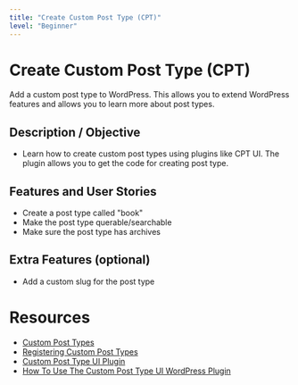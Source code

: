 ```yaml
---
title: "Create Custom Post Type (CPT)"
level: "Beginner"
---
```


# Create Custom Post Type (CPT)

Add a custom post type to WordPress. This allows you to extend WordPress features and allows you to learn more about post types.

## Description / Objective

- Learn how to create custom post types using plugins like CPT UI. The plugin allows you to get the code for creating post type.

## Features and User Stories

- Create a post type called "book"
- Make the post type querable/searchable
- Make sure the post type has archives

## Extra Features (optional)

- Add a custom slug for the post type

# Resources

- [Custom Post Types](https://developer.wordpress.org/plugins/post-types/)
- [Registering Custom Post Types](https://developer.wordpress.org/plugins/post-types/registering-custom-post-types/)
- [Custom Post Type UI Plugin](https://wordpress.org/plugins/custom-post-type-ui/)
- [How To Use The Custom Post Type UI WordPress Plugin](https://pluginsforwp.com/blog/how-to-use-custom-post-type-ui-plugin/)
